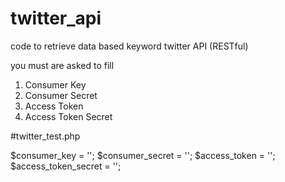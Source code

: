 # twitter_api

code to retrieve data based keyword twitter API (RESTful)

you must are asked to fill 
1. Consumer Key
2. Consumer Secret
3. Access Token
4. Access Token Secret


#twitter_test.php 

$consumer_key = '';
$consumer_secret = '';
$access_token = '';
$access_token_secret = '';
 

